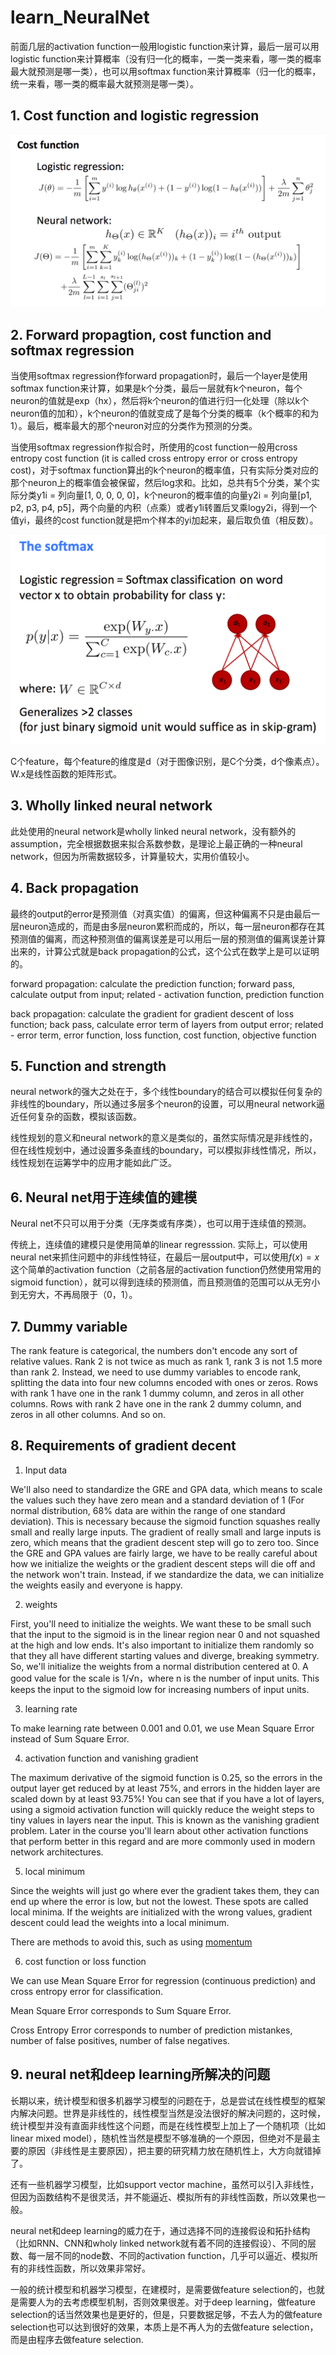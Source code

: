 # learn_NeuralNet

前面几层的activation function一般用logistic function来计算，最后一层可以用logistic function来计算概率（没有归一化的概率，一类一类来看，哪一类的概率最大就预测是哪一类），也可以用softmax function来计算概率（归一化的概率，统一来看，哪一类的概率最大就预测是哪一类）。

## 1. Cost function and logistic regression

![Cost function and logistic regression](images/logistic.png)

## 2. Forward propagtion, cost function and softmax regression

当使用softmax regression作forward propagation时，最后一个layer是使用softmax function来计算，如果是k个分类，最后一层就有k个neuron，每个neuron的值就是exp（hx），然后将k个neuron的值进行归一化处理（除以k个neuron值的加和），k个neuron的值就变成了是每个分类的概率（k个概率的和为1）。最后，概率最大的那个neuron对应的分类作为预测的分类。

当使用softmax regression作拟合时，所使用的cost function一般用cross entropy cost function (it is called cross entropy error or cross entropy cost)，对于softmax function算出的k个neuron的概率值，只有实际分类对应的那个neuron上的概率值会被保留，然后log求和。比如，总共有5个分类，某个实际分类y1i = 列向量[1, 0, 0, 0, 0]，k个neuron的概率值的向量y2i = 列向量[p1, p2, p3, p4, p5]，两个向量的内积（点乘）或者y1i转置后叉乘logy2i，得到一个值yi，最终的cost function就是把m个样本的yi加起来，最后取负值（相反数）。

![Cost function and softmax regression](images/softmax.png)

C个feature，每个feature的维度是d（对于图像识别，是C个分类，d个像素点）。W.x是线性函数的矩阵形式。

## 3. Wholly linked neural network

此处使用的neural network是wholly linked neural network，没有额外的assumption，完全根据数据来拟合系数参数，是理论上最正确的一种neural network，但因为所需数据较多，计算量较大，实用价值较小。

## 4. Back propagation

最终的output的error是预测值（对真实值）的偏离，但这种偏离不只是由最后一层neuron造成的，而是由多层neuron累积而成的，所以，每一层neuron都存在其预测值的偏离，而这种预测值的偏离误差是可以用后一层的预测值的偏离误差计算出来的，计算公式就是back propagation的公式，这个公式在数学上是可以证明的。

forward propagation: calculate the prediction function; forward pass, calculate output from input; related - activation function, prediction function

back propagation: calculate the gradient for gradient descent of loss function; back pass, calculate error term of layers from output error; related - error term, error function, loss function, cost function, objective function

## 5. Function and strength

neural network的强大之处在于，多个线性boundary的结合可以模拟任何复杂的非线性的boundary，所以通过多层多个neuron的设置，可以用neural network逼近任何复杂的函数，模拟该函数。

线性规划的意义和neural network的意义是类似的，虽然实际情况是非线性的，但在线性规划中，通过设置多条直线的boundary，可以模拟非线性情况，所以，线性规划在运筹学中的应用才能如此广泛。

## 6. Neural net用于连续值的建模

Neural net不只可以用于分类（无序类或有序类），也可以用于连续值的预测。

传统上，连续值的建模只是使用简单的linear regresssion. 实际上，可以使用neural net来抓住问题中的非线性特征，在最后一层output中，可以使用$f(x)=x$这个简单的activation function（之前各层的activation function仍然使用常用的sigmoid function），就可以得到连续的预测值，而且预测值的范围可以从无穷小到无穷大，不再局限于（0，1）。

## 7. Dummy variable 

The rank feature is categorical, the numbers don't encode any sort of relative values. Rank 2 is not twice as much as rank 1, rank 3 is not 1.5 more than rank 2. Instead, we need to use dummy variables to encode rank, splitting the data into four new columns encoded with ones or zeros. Rows with rank 1 have one in the rank 1 dummy column, and zeros in all other columns. Rows with rank 2 have one in the rank 2 dummy column, and zeros in all other columns. And so on.

## 8. Requirements of gradient decent

1. Input data

We'll also need to standardize the GRE and GPA data, which means to scale the values such they have zero mean and a standard deviation of 1 (For normal distribution, 68% data are within the range of one standard deviation). This is necessary because the sigmoid function squashes really small and really large inputs. The gradient of really small and large inputs is zero, which means that the gradient descent step will go to zero too. Since the GRE and GPA values are fairly large, we have to be really careful about how we initialize the weights or the gradient descent steps will die off and the network won't train. Instead, if we standardize the data, we can initialize the weights easily and everyone is happy.

2. weights

First, you'll need to initialize the weights. We want these to be small such that the input to the sigmoid is in the linear region near 0 and not squashed at the high and low ends. It's also important to initialize them randomly so that they all have different starting values and diverge, breaking symmetry. So, we'll initialize the weights from a normal distribution centered at 0. A good value for the scale is 1/√n，where n is the number of input units. This keeps the input to the sigmoid low for increasing numbers of input units.

3. learning rate

To make learning rate between 0.001 and 0.01, we use Mean Square Error instead of Sum Square Error.

4. activation function and vanishing gradient

The maximum derivative of the sigmoid function is 0.25, so the errors in the output layer get reduced by at least 75%, and errors in the hidden layer are scaled down by at least 93.75%! You can see that if you have a lot of layers, using a sigmoid activation function will quickly reduce the weight steps to tiny values in layers near the input. This is known as the vanishing gradient problem. Later in the course you'll learn about other activation functions that perform better in this regard and are more commonly used in modern network architectures.

5. local minimum

Since the weights will just go where ever the gradient takes them, they can end up where the error is low, but not the lowest. These spots are called local minima. If the weights are initialized with the wrong values, gradient descent could lead the weights into a local minimum.

There are methods to avoid this, such as using [momentum](http://sebastianruder.com/optimizing-gradient-descent/index.html#momentum)

6. cost function or loss function

We can use Mean Square Error for regression (continuous prediction) and cross entropy error for classification.

Mean Square Error corresponds to Sum Square Error. 

Cross Entropy Error corresponds to number of prediction mistankes, number of false positives, number of false negatives.

## 9. neural net和deep learning所解决的问题

长期以来，统计模型和很多机器学习模型的问题在于，总是尝试在线性模型的框架内解决问题。世界是非线性的，线性模型当然是没法很好的解决问题的，这时候，统计模型并没有直面非线性这个问题，而是在线性模型上加上了一个随机项（比如linear mixed model），随机性当然是模型不够准确的一个原因，但绝对不是最主要的原因（非线性是主要原因），把主要的研究精力放在随机性上，大方向就错掉了。

还有一些机器学习模型，比如support vector machine，虽然可以引入非线性，但因为函数结构不是很灵活，并不能逼近、模拟所有的非线性函数，所以效果也一般。

neural net和deep learning的威力在于，通过选择不同的连接假设和拓扑结构（比如RNN、CNN和wholy linked network就有着不同的连接假设）、不同的层数、每一层不同的node数、不同的activation function，几乎可以逼近、模拟所有的非线性函数，所以效果非常好。

一般的统计模型和机器学习模型，在建模时，是需要做feature selection的，也就是需要人为的去考虑模型机制，否则效果很差。对于deep learning，做feature selection的话当然效果也是更好的，但是，只要数据足够，不去人为的做feature selection也可以达到很好的效果，本质上是不再人为的去做feature selection，而是由程序去做feature selection.
